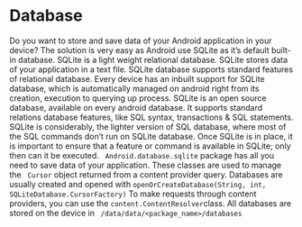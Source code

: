 # Database
Do you want to store and save data of your Android application in your device? The solution is very easy as Android use SQLite as it’s default built-in database. SQLite is a light weight relational database. SQLite stores data of your application in a text file. SQLite database supports standard features of relational database. Every device has an inbuilt support for SQLite database, which is automatically managed on android right from its creation, execution to querying up process. SQLite is an open source database, available on every android database. It supports standard relations database features, like SQL syntax, transactions & SQL statements. SQLite is considerably, the lighter version of SQL database, where most of the SQL commands don’t run on SQLite database. Once SQLite is in place, it is important to ensure that a feature or command is available in SQLite; only then can it be executed. 
``` Android.database.sqlite``` package has all you need to save data of your application. These classes are used to manage the ``` Cursor``` object returned from a content provider query. Databases are usually created and opened with ``` openOrCreateDatabase(String, int, SQLiteDatabase.CursorFactory) ``` To make requests through content providers, you can use the ``` content.ContentResolver ```class.
All databases are stored on the device in `` /data/data/<package_name>/databases``

